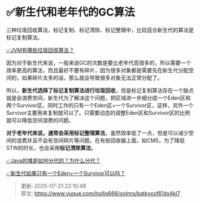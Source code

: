 # ✅新生代和老年代的GC算法

三种垃圾回收算法，标记复制、标记清除、标记整理中，比较适合新生代的算法是标记复制算法。



[✅JVM有哪些垃圾回收算法？](https://www.yuque.com/hollis666/oolnrs/sinedm)



因为对于新生代来说，一般来说GC的次数是要比老年代高很多的，所以需要一个效率更高的算法，而且最好不要有碎片，因为很多对象都是需要先在新生代分配空间的，如果碎片太多的话，那么就会导致很多对象无法正常分配了。



所以，**新生代选择了标记复制算法进行垃圾回收**，但是标记复制算法存在一个缺点就是会浪费空间，新生代为了解决这个问题，把区域进一步细分成一个Eden区和两个Survivor区，同时工作的只有一个Eden区+一个Survivor区，这样，另外一个Survivor主要用来复制就可以了。只需要动态的调整Eden区和Survivor区的比例就可以降低空间浪费的问题。



**对于老年代来说，通常会采用标记整理算法**，虽然效率低了一点，但是可以减少空间的浪费并且不会有空间碎片等问题。在有些回收器上面，如CMS，为了降低STW的时长，也会采用**标记清除算法**。



[✅Java的堆是如何分代的？为什么分代？](https://www.yuque.com/hollis666/oolnrs/iop1msfpeny48x4c)



[✅新生代如果只有一个Eden+一个Survivor可以吗？](https://www.yuque.com/hollis666/oolnrs/eigm8iqgpwmd2eg8)







> 更新: 2025-07-21 22:10:48  
> 原文: <https://www.yuque.com/hollis666/oolnrs/batkyxxf61dx4kl7>
